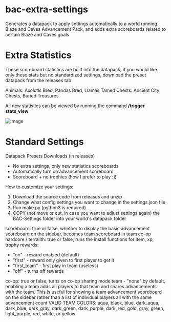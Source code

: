 # bac-extra-settings
 Generates a datapack to apply settings automatically to a world running Blaze and Caves Advancement Pack, and adds extra scoreboards related to certain Blaze and Caves goals

# Extra Statistics
These scoreboard statistics are built into the datapack, if you would like only these stats but no standardized settings, download the preset datapack from the releases tab

Animals: Axolotls Bred, Pandas Bred, Llamas Tamed
Chests: Ancient City Chests, Buried Treasures

All new statistics can be viewed by running the command **/trigger stats_view**

![image](https://github.com/tjthings/bac-extra-settings/assets/149956294/8b386861-2a85-440d-b755-c04c633d14df)

# Standard Settings
Datapack Presets Downloads (in releases)
- No extra settings, only new statistics scoreboards
- Automatically turn on advancement scoreboard
- Scoreboard + no trophies (how I prefer to play :])

How to customize your settings:
1) Download the source code from releases and unzip
2) Change what config settings you want to change in the settings.json file
3) Run make.py (python3 is required)
4) COPY (not move or cut, in case you want to adjust settings again) the BAC-Settings folder into your world's datapack folder

scoreboard: true or false, whether to display the basic advancement scoreboard on the sidebar, becomes team scoreboard in team co-op
hardcore / terralith: true or false, runs the install functions for 
item, xp, trophy rewards: 
- "on" - reward enabled (default)
- "first" - reward only given to first player to get it
- "first_team" - first play in team (useless)
- "off" - turns off rewards

co-op: true or false, turns on co-op sharing mode
team - "none" by default, enabling a team adds all players to that team and shares advancements with the team. This is useful for showing a team advancement scoreboard on the sidebar rather than a list of individual players all with the same advancement count
VALID TEAM COLORS: aqua, black, blue, dark_aqua, dark_blue, dark_gray, dark_green, dark_purple, dark_red, gold, gray, green, light_purple, red, white, or yellow
